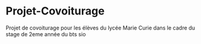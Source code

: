# Projet-Covoiturage
Projet de covoiturage pour les élèves du lycée Marie Curie dans le cadre du stage de 2eme année du bts sio
